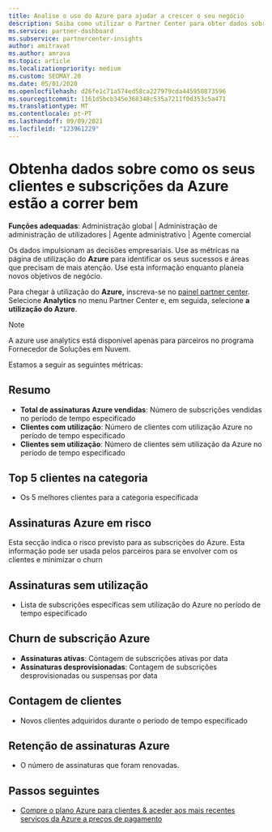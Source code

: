 ```yaml
---
title: Analise o uso do Azure para ajudar a crescer o seu negócio
description: Saiba como utilizar o Partner Center para obter dados sobre o uso das subscrições Azure dos seus clientes. Os dados incluem subscrições vendidas, em risco e em uso.
ms.service: partner-dashboard
ms.subservice: partnercenter-insights
author: amitravat
ms.author: amrava
ms.topic: article
ms.localizationpriority: medium
ms.custom: SEOMAY.20
ms.date: 05/01/2020
ms.openlocfilehash: d26fe1c71a574ed58ca227979cda445950873596
ms.sourcegitcommit: 1161d5bcb345e368348c535a7211f0d353c5a471
ms.translationtype: MT
ms.contentlocale: pt-PT
ms.lasthandoff: 09/09/2021
ms.locfileid: "123961229"
---
```

# <a name="get-data-about-how-well-your-customers-and-azure-subscriptions-are-doing"></a>Obtenha dados sobre como os seus clientes e subscrições da Azure estão a correr bem



**Funções adequadas**: Administração global | Administração de administração de utilizadores | Agente administrativo | Agente comercial

Os dados impulsionam as decisões empresariais. Use as métricas na página de utilização do **Azure** para identificar os seus sucessos e áreas que precisam de mais atenção. Use esta informação enquanto planeia novos objetivos de negócio.

Para chegar à utilização do **Azure,** inscreva-se no [painel partner center](https://partner.microsoft.com/dashboard). Selecione **Analytics** no menu Partner Center e, em seguida, selecione **a utilização do Azure**.

> [!NOTE]
> A azure use analytics está disponível apenas para parceiros no programa Fornecedor de Soluções em Nuvem.

Estamos a seguir as seguintes métricas:

## <a name="summary"></a>Resumo

- **Total de assinaturas Azure vendidas**: Número de subscrições vendidas no período de tempo especificado  
- **Clientes com utilização**: Número de clientes com utilização Azure no período de tempo especificado  
- **Clientes sem utilização**: Número de clientes sem utilização da Azure no período de tempo especificado  

## <a name="top-5-customers-in-category"></a>Top 5 clientes na categoria

- Os 5 melhores clientes para a categoria especificada  

## <a name="azure-subscriptions-at-risk"></a>Assinaturas Azure em risco

Esta secção indica o risco previsto para as subscrições do Azure. Esta informação pode ser usada pelos parceiros para se envolver com os clientes e minimizar o churn

## <a name="subscriptions-without-usage"></a>Assinaturas sem utilização

- Lista de subscrições específicas sem utilização do Azure no período de tempo especificado  

## <a name="azure-subscription-churn"></a>Churn de subscrição Azure

- **Assinaturas ativas**: Contagem de subscrições ativas por data  
- **Assinaturas desprovisionadas**: Contagem de subscrições desprovisionadas ou suspensas por data  

## <a name="customer-count"></a>Contagem de clientes

- Novos clientes adquiridos durante o período de tempo especificado  

## <a name="azure-subscription-retention"></a>Retenção de assinaturas Azure

- O número de assinaturas que foram renovadas.

 ## <a name="next-steps"></a>Passos seguintes

- [Compre o plano Azure para clientes & aceder aos mais recentes serviços da Azure a preços de pagamento](purchase-azure-plan.md)
